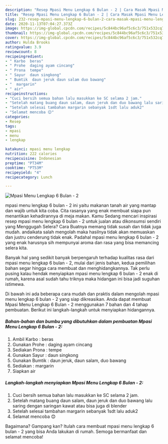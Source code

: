 ```yaml
---
description: "Resep Mpasi Menu Lengkap 6 Bulan - 2 | Cara Masak Mpasi Menu Lengkap 6 Bulan - 2 Yang Sedap"
title: "Resep Mpasi Menu Lengkap 6 Bulan - 2 | Cara Masak Mpasi Menu Lengkap 6 Bulan - 2 Yang Sedap"
slug: 232-resep-mpasi-menu-lengkap-6-bulan-2-cara-masak-mpasi-menu-lengkap-6-bulan-2-yang-sedap
date: 2020-11-13T07:04:27.373Z
image: https://img-global.cpcdn.com/recipes/5c844bc96af5c6c3/751x532cq70/mpasi-menu-lengkap-6-bulan-2-foto-resep-utama.jpg
thumbnail: https://img-global.cpcdn.com/recipes/5c844bc96af5c6c3/751x532cq70/mpasi-menu-lengkap-6-bulan-2-foto-resep-utama.jpg
cover: https://img-global.cpcdn.com/recipes/5c844bc96af5c6c3/751x532cq70/mpasi-menu-lengkap-6-bulan-2-foto-resep-utama.jpg
author: Hulda Brooks
ratingvalue: 3.9
reviewcount: 8
recipeingredient:
- " Karbo  beras"
- " Prohe  daging ayam cincang"
- " Prona  tempe"
- " Sayur  daun singkong"
- " Bumtik  daun jeruk daun salam duo bawang"
- "  margarin"
- " air"
recipeinstructions:
- "Cuci bersih semua bahan lalu masukkan ke SC selama 2 jam."
- "Setelah matang buang daun salam, daun jeruk dan duo bawang lalu saring dengan saringan kawat atau bisa juga di blender"
- "Setelah selesai tambahan margarin sebanyak 1sdt lalu aduk2"
- "Selamat mencoba 😊"
categories:
- Resep
tags:
- mpasi
- menu
- lengkap

katakunci: mpasi menu lengkap 
nutrition: 222 calories
recipecuisine: Indonesian
preptime: "PT34M"
cooktime: "PT53M"
recipeyield: "4"
recipecategory: Lunch

---
```



![Mpasi Menu Lengkap 6 Bulan - 2](https://img-global.cpcdn.com/recipes/5c844bc96af5c6c3/751x532cq70/mpasi-menu-lengkap-6-bulan-2-foto-resep-utama.jpg)


mpasi menu lengkap 6 bulan - 2 ini yaitu makanan tanah air yang mantap dan wajib untuk kita coba. Cita rasanya yang enak membuat siapa pun menantikan kehadirannya di meja makan.
Kamu Sedang mencari inspirasi resep mpasi menu lengkap 6 bulan - 2 untuk jualan atau dikonsumsi sendiri yang Menggugah Selera? Cara Buatnya memang tidak susah dan tidak juga mudah. andaikata salah mengolah maka hasilnya tidak akan memuaskan dan justru cenderung tidak enak. Padahal mpasi menu lengkap 6 bulan - 2 yang enak harusnya sih mempunyai aroma dan rasa yang bisa memancing selera kita.



Banyak hal yang sedikit banyak berpengaruh terhadap kualitas rasa dari mpasi menu lengkap 6 bulan - 2, mulai dari jenis bahan, kedua pemilihan bahan segar hingga cara membuat dan menghidangkannya. Tak perlu pusing kalau hendak menyiapkan mpasi menu lengkap 6 bulan - 2 enak di rumah, karena asal sudah tahu triknya maka hidangan ini bisa jadi suguhan istimewa.


Di bawah ini ada beberapa cara mudah dan praktis dalam mengolah mpasi menu lengkap 6 bulan - 2 yang siap dikreasikan. Anda dapat membuat Mpasi Menu Lengkap 6 Bulan - 2 menggunakan 7 bahan dan 4 tahap pembuatan. Berikut ini langkah-langkah untuk menyiapkan hidangannya.

<!--inarticleads1-->

##### Bahan-bahan dan bumbu yang dibutuhkan dalam pembuatan Mpasi Menu Lengkap 6 Bulan - 2:

1. Ambil  Karbo : beras
1. Gunakan  Prohe : daging ayam cincang
1. Sediakan  Prona : tempe
1. Gunakan  Sayur : daun singkong
1. Gunakan  Bumtik : daun jeruk, daun salam, duo bawang
1. Sediakan  : margarin
1. Siapkan  air




<!--inarticleads2-->

##### Langkah-langkah menyiapkan Mpasi Menu Lengkap 6 Bulan - 2:

1. Cuci bersih semua bahan lalu masukkan ke SC selama 2 jam.
1. Setelah matang buang daun salam, daun jeruk dan duo bawang lalu saring dengan saringan kawat atau bisa juga di blender
1. Setelah selesai tambahan margarin sebanyak 1sdt lalu aduk2
1. Selamat mencoba 😊




Bagaimana? Gampang kan? Itulah cara membuat mpasi menu lengkap 6 bulan - 2 yang bisa Anda lakukan di rumah. Semoga bermanfaat dan selamat mencoba!
